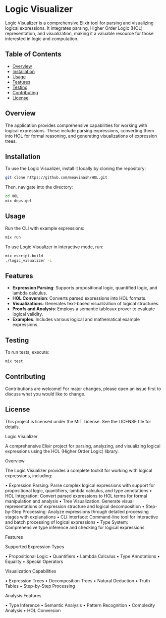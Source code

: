 # Logic Visualizer

Logic Visualizer is a comprehensive Elixir tool for parsing and visualizing logical expressions. It integrates parsing, Higher Order Logic (HOL) representation, and visualization, making it a valuable resource for those interested in logic and computation.

## Table of Contents
- [Overview](#overview)
- [Installation](#installation)
- [Usage](#usage)
- [Features](#features)
- [Testing](#testing)
- [Contributing](#contributing)
- [License](#license)

## Overview
The application provides comprehensive capabilities for working with logical expressions. These include parsing expressions, converting them into HOL for formal reasoning, and generating visualizations of expression trees.

## Installation
To use the Logic Visualizer, install it locally by cloning the repository:

```bash
git clone https://github.com/meavinash/HOL.git
```

Then, navigate into the directory:

```bash
cd HOL
mix deps.get
```

## Usage
Run the CLI with example expressions:

```bash
mix run
```

To use Logic Visualizer in interactive mode, run:

```bash
mix escript.build
./logic_visualizer -i
```

## Features
- **Expression Parsing**: Supports propositional logic, quantified logic, and lambda calculus.
- **HOL Conversion**: Converts parsed expressions into HOL formats.
- **Visualizations**: Generates text-based visualization of logical structures.
- **Proofs and Analysis**: Employs a semantic tableaux prover to evaluate logical validity.
- **Examples**: Includes various logical and mathematical example expressions.

## Testing
To run tests, execute:

```bash
mix test
```

## Contributing
Contributions are welcome! For major changes, please open an issue first to discuss what you would like to change.

## License
This project is licensed under the MIT License. See the LICENSE file for details.

Logic Visualizer

A comprehensive Elixir project for parsing, analyzing, and visualizing logical expressions using the HOL (Higher Order Logic) library.

Overview

The Logic Visualizer provides a complete toolkit for working with logical expressions, including:

•  Expression Parsing: Parse complex logical expressions with support for propositional logic, quantifiers, lambda calculus, and type annotations
•  HOL Integration: Convert parsed expressions to HOL terms for formal manipulation and analysis
•  Tree Visualization: Generate visual representations of expression structure and logical decomposition
•  Step-by-Step Processing: Analyze expressions through detailed processing stages with explanations
•  CLI Interface: Command-line tool for interactive and batch processing of logical expressions
•  Type System: Comprehensive type inference and checking for logical expressions

Features

Supported Expression Types

•  Propositional Logic
•  Quantifiers
•  Lambda Calculus
•  Type Annotations
•  Equality
•  Special Operators

Visualization Capabilities

•  Expression Trees
•  Decomposition Trees
•  Natural Deduction
•  Truth Tables
•  Step-by-Step Processing

Analysis Features

•  Type Inference
•  Semantic Analysis
•  Pattern Recognition
•  Complexity Analysis
•  HOL Conversion